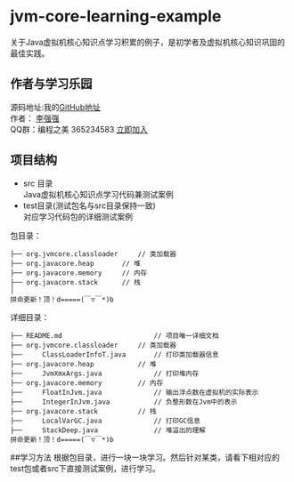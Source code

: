 # jvm-core-learning-example
关于Java虚拟机核心知识点学习积累的例子，是初学者及虚拟机核心知识巩固的最佳实践。

## 作者与学习乐园
源码地址:我的[GitHub地址](https://github.com/JeffLi1993 "GitHub")<br>
作者： [李强强](http://www.bysocket.com/ "李强强")<br>
QQ群：编程之美 365234583 [立即加入](http://jq.qq.com/?_wv=1027&k=Sx4s4U "编程之美")

## 项目结构
- src 目录<br>
Java虚拟机核心知识点学习代码兼测试案例<br>
- test目录(测试包名与src目录保持一致)<br>
对应学习代码包的详细测试案例<br>

包目录：

	├── org.jvmcore.classloader		// 类加载器
	├── org.javacore.heap		// 堆
	├── org.javacore.memory		// 内存
	├── org.javacore.stack		// 栈
	│
	拼命更新！顶！d=====(￣▽￣*)b

详细目录：

	├── README.md						// 项目唯一详细文档
	├── org.jvmcore.classloader		// 类加载器
	├── 	ClassLoaderInfoT.java		// 打印类加载器信息
	├── org.javacore.heap			// 堆
	├── 	JvmXmxArgs.java				// 打印堆内存
	├── org.javacore.memory			// 内存
	├── 	FloatInJvm.java				// 输出浮点数在虚拟机的实际表示
	├── 	IntegerInJvm.java			// 负整形数在Jvm中的表示
	├── org.javacore.stack			// 栈
	├── 	LocalVarGC.java				// 打印GC信息
	├── 	StackDeep.java				// 堆溢出的理解
	拼命更新！顶！d=====(￣▽￣*)b

##学习方法
根据包目录，进行一块一块学习。然后针对某类，请看下相对应的test包或者src下直接测试案例，进行学习。
